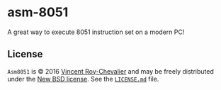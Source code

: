 # asm-8051

A great way to execute 8051 instruction set on a modern PC!

## License

`Asm8051` is © 2016 [Vincent Roy-Chevalier](http://vincentroychevalier.com) and may be freely distributed under the [New BSD license](http://opensource.org/licenses/BSD-3-Clause).  See the [`LICENSE.md`](https://github.com/vincentroyc/asm-8051/blob/master/LICENSE.md) file.
